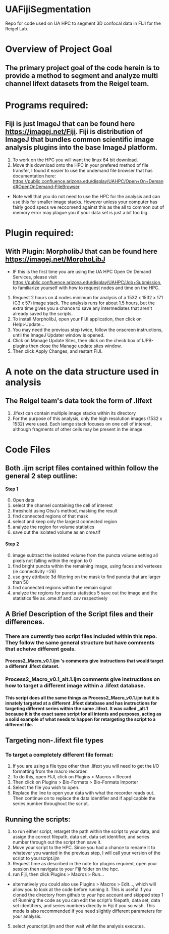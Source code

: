 # UAFijiSegmentation
Repo for code used on UA HPC to segment 3D confocal data in FIJI for the Reigel Lab. 

# Overview of Project Goal
## The primary project goal of the code herein is to provide a method to segment and analyze multi channel lifext datasets from the Reigel team.  

# Programs required:
## Fiji is just ImageJ that can be found here https://imagej.net/Fiji.  Fiji is  distribution of ImageJ that bundles common scientific image analysis plugins into the base ImageJ platform.
1. To work on the HPC you will want the linux 64 bit download.  
2. Move this download onto the HPC in your prefered method of file transfer, I found it easier to use the ondemand file browser that has documentation here: https://public.confluence.arizona.edu/display/UAHPC/Open+On+Demand#OpenOnDemand-FileBrowser.
- Note well that you do not need to use the HPC for the analysis and can use this for smaller image stacks.  However unless your computer has fairly good specs we reccomend against this as the all to common out of memory error may plague you if your data set is just a bit too big.

# Plugin required:
## With Plugin: MorpholibJ that can be found here https://imagej.net/MorphoLibJ 
- IF this is the first time you are using the UA HPC Open On Demand Services, please visit https://public.confluence.arizona.edu/display/UAHPC/Job+Submission, to familiarize yourself with how to request nodes and time on the HPC.  
1. Request 2 hours on 4 nodes minimum for analysis of a 1532 x 1532 x 171 (C3 x 57) image stack.  The analysis runs for about 1.5 hours, but the extra time gives you a chance to save any intermediates that aren't already saved by the scripts.
2. To install MorpholibJ, open your FIJI application, then click on Help>Update...
3. You may need the previous step twice, follow the onscreen instructions, until the ImageJ Updater window is opened.
4. Click on Manage Update Sites, then click on the check box of IJPB-plugins then close the Manage update sites window.
5. Then click Apply Changes, and restart FIJI.

# A note on the data structure used in analysis
## The Reigel team's data took the form of .lifext 
1.  .lifext can contain multiple image stacks within its directory
2.  For the purpose of this analysis, only the high resolution images (1532 x 1532) were used.  Each iamge stack focuses on one cell of interest, although fragments of other cells may be present in the image.

# Code Files

## Both .ijm script files contained within follow the general 2 step outline:
#### Step 1
0. Open data
1. select the channel containing the cell of interest
2. threshold using Otsu's method, masking the result
3. find connected regions of that mask
4. select and keep only the largest connected region
5. analyze the region for volume statistics
6. save out the isolated volume as an ome.tif
#### Step 2
0. image subtract the isolated volume from the puncta volume setting all pixels not falling within the region to 0
1. find bright puncta within the remaining image, using faces and vertexes (ie connectivity =26)
2. use grey attribute 3d filtering on the mask to find puncta that are larger than 50
3. find connected regions within the remain signal
4. analyze the regions for puncta statistics
5 save out the image and the statistics file as .ome.tif and .csv respectively

## A Brief Description of the Script files and their differences.  
### There are currently two script files included within this repo.  They follow the same general structure but have comments that acheive different goals.  
#### Process2_Macro_v0.1.ijm 's comments give instructions that would target a different .lifext dataset.  

### Process2_Macro_v0.1_alt.1.ijm comments give instructions on how to target a different image within a .lifext database.  
#### This script does all the same things as Process2_Macro_v0.1.ijm but it is innately targeted at a different .lifext database and has instructions for targeting different series within the same .lifext.  It was called _alt.1 because it is the exact same script for all intents and purposes, acting as a solid example of what needs to happen for retargeting the script to a different file.

## Targeting non-.lifext file types
### To target a completely different file format: 
1. If you are using a file type other than .lifext you will need to get the I/O formatting from the macro recorder.
2. To do this, open FIJI, click on Plugins > Macros > Record
3. Then click on Plugins > Bio-Formats > Bio-Formats Importer
4. Select the file you wish to open.
5. Replace the line to open your data with what the recorder reads out. Then continue on to replace the data identifier and if applicapble the series number throughout the script.

## Running the scripts:
1. to run either script, retarget the path within the script to your data, and assign the correct filepath, data set, data set identifier, and series number through out the script then save it.  
2. Move your script to the HPC. Since you had a chance to rename it to whatever you wanted in the previous step, I will call your version of the script to yourscript.ijm
3. Request time as described in the note for plugins required, open your session then navigate to your Fiji folder on the hpc.
4. run Fiji, then click Plugins > Macros > Run...
- alternatively you could also use Plugins > Macros > Edit..., which will allow you to look at the code before running it.  This is useful if you cloned the directory from github to your hpc account and skipped step 1 of Running the code as you can edit the script's filepath, data set, data set identifiers, and series numbers directly in Fiji if you so wish.  This mode is also recommended if you need slightly different parameters for your analysis. 
5. select yourscript.ijm and then wait whilst the analysis executes.

